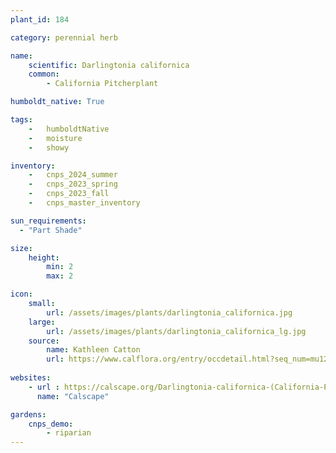 ```yaml
---
plant_id: 184 

category: perennial herb

name: 
    scientific: Darlingtonia californica 
    common: 
        - California Pitcherplant

humboldt_native: True

tags: 
    -   humboldtNative
    -   moisture
    -   showy 

inventory: 
    -   cnps_2024_summer
    -   cnps_2023_spring
    -   cnps_2023_fall
    -   cnps_master_inventory

sun_requirements:
  - "Part Shade"

size:
    height: 
        min: 2
        max: 2

icon: 
    small: 
        url: /assets/images/plants/darlingtonia_californica.jpg
    large: 
        url: /assets/images/plants/darlingtonia_californica_lg.jpg
    source:
        name: Kathleen Catton
        url: https://www.calflora.org/entry/occdetail.html?seq_num=mu12737 
 
websites:
    - url : https://calscape.org/Darlingtonia-californica-(California-Pitcherplant) 
      name: "Calscape"

gardens:
    cnps_demo:
        - riparian
---
```









